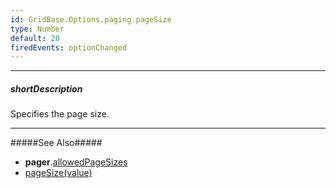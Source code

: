 ```yaml
---
id: GridBase.Options.paging.pageSize
type: Number
default: 20
firedEvents: optionChanged
---
```

---
##### shortDescription
Specifies the page size.

---
#####See Also#####
- **pager**.[allowedPageSizes]({basewidgetpath}/Configuration/pager/#allowedPageSizes)
- [pageSize(value)]({basewidgetpath}/Methods/#pageSizevalue)